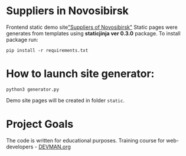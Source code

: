 # Suppliers in Novosibirsk

Frontend static demo site["Suppliers of Novosibirsk"](https://sokolovdp.github.io)
Static pages were generates from templates using **staticjinja ver 0.3.0**  package. 
To install package run:
```
pip install -r requirements.txt
```


# How to launch site generator:
```
python3 generator.py
```
Demo site pages will be created in folder `static`.

# Project Goals

The code is written for educational purposes. Training course for web-developers - [DEVMAN.org](https://devman.org)

